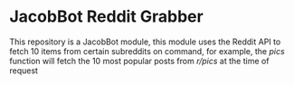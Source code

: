 # JacobBot Reddit Grabber

This repository is a JacobBot module, this module uses the Reddit API to fetch 10 items from certain subreddits on command, for example, the *pics* function will fetch the 10 most popular posts from *r/pics* at the time of request 
